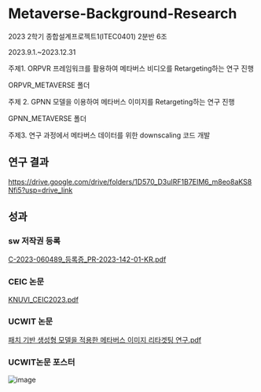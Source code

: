# Metaverse-Background-Research

2023 2학기 종합설계프로젝트1(ITEC0401) 2분반 6조

2023.9.1.~2023.12.31

주제1. ORPVR 프레임워크를 활용하여 메타버스 비디오를 Retargeting하는 연구 진행

ORPVR_METAVERSE 폴더


주제 2. GPNN 모델을 이용하여 메타버스 이미지를 Retargeting하는 연구 진행

GPNN_METAVERSE 폴더


주제3. 연구 과정에서 메타버스 데이터를 위한 downscaling 코드 개발


## 연구 결과

https://drive.google.com/drive/folders/1D570_D3uIRF1B7EIM6_m8eo8aKS8Nfi5?usp=drive_link

## 성과
### sw 저작권 등록
[C-2023-060489_등록증_PR-2023-142-01-KR.pdf](https://github.com/coolho1129/Metaverse-Background-Research/files/13705260/C-2023-060489_._PR-2023-142-01-KR.pdf)

### CEIC 논문

[KNUVI_CEIC2023.pdf](https://github.com/coolho1129/Metaverse-Background-Research/files/13610774/KNUVI_CEIC2023.pdf)

### UCWIT 논문

[패치 기반 생성형 모델을 적용한 메타버스 이미지 리타겟팅 연구.pdf](https://github.com/coolho1129/Metaverse-Background-Research/files/13466115/default.pdf)

### UCWIT논문 포스터
![image](https://github.com/coolho1129/Metaverse-Background-Research/assets/105068708/99a90acd-7452-4b6b-972e-8dcc9ab4b4ce)




